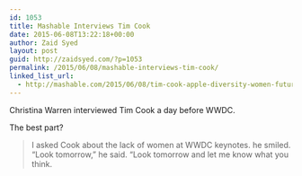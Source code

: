 ```yaml
---
id: 1053
title: Mashable Interviews Tim Cook
date: 2015-06-08T13:22:18+00:00
author: Zaid Syed
layout: post
guid: http://zaidsyed.com/?p=1053
permalink: /2015/06/08/mashable-interviews-tim-cook/
linked_list_url:
  - http://mashable.com/2015/06/08/tim-cook-apple-diversity-women-future/
---
```

Christina Warren interviewed Tim Cook a day before WWDC.

The best part?

> I asked Cook about the lack of women at WWDC keynotes. he smiled. &#8220;Look tomorrow,&#8221; he said. &#8220;Look tomorrow and let me know what you think.